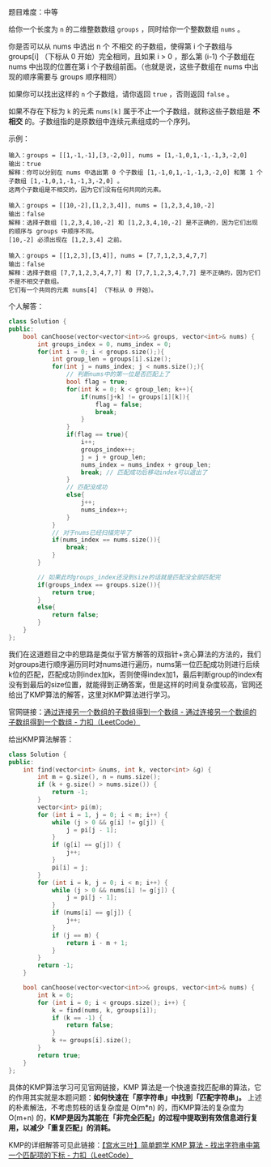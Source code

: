 
题目难度：中等

给你一个长度为 `n` 的二维整数数组 `groups` ，同时给你一个整数数组 `nums` 。

你是否可以从 nums 中选出 n 个 不相交 的子数组，使得第 i 个子数组与 groups[i] （下标从 0 开始）完全相同，且如果 i > 0 ，那么第 (i-1) 个子数组在 nums 中出现的位置在第 i 个子数组前面。（也就是说，这些子数组在 nums 中出现的顺序需要与 groups 顺序相同）

如果你可以找出这样的 `n` 个子数组，请你返回 `true` ，否则返回 `false` 。

如果不存在下标为 `k` 的元素 `nums[k]` 属于不止一个子数组，就称这些子数组是 **不相交** 的。子数组指的是原数组中连续元素组成的一个序列。

示例：
```
输入：groups = [[1,-1,-1],[3,-2,0]], nums = [1,-1,0,1,-1,-1,3,-2,0]
输出：true
解释：你可以分别在 nums 中选出第 0 个子数组 [1,-1,0,1,-1,-1,3,-2,0] 和第 1 个子数组 [1,-1,0,1,-1,-1,3,-2,0] 。
这两个子数组是不相交的，因为它们没有任何共同的元素。

输入：groups = [[10,-2],[1,2,3,4]], nums = [1,2,3,4,10,-2]
输出：false
解释：选择子数组 [1,2,3,4,10,-2] 和 [1,2,3,4,10,-2] 是不正确的，因为它们出现的顺序与 groups 中顺序不同。
[10,-2] 必须出现在 [1,2,3,4] 之前。

输入：groups = [[1,2,3],[3,4]], nums = [7,7,1,2,3,4,7,7]
输出：false
解释：选择子数组 [7,7,1,2,3,4,7,7] 和 [7,7,1,2,3,4,7,7] 是不正确的，因为它们不是不相交子数组。
它们有一个共同的元素 nums[4] （下标从 0 开始）。
```

个人解答：
```C++
class Solution {
public:
    bool canChoose(vector<vector<int>>& groups, vector<int>& nums) {
        int groups_index = 0, nums_index = 0;
        for(int i = 0; i < groups.size();){
            int group_len = groups[i].size();
            for(int j = nums_index; j < nums.size();){
                // 判断nums中的第一位是否匹配上了
                bool flag = true;
                for(int k = 0; k < group_len; k++){
                    if(nums[j+k] != groups[i][k]){
                        flag = false;
                        break;
                    }
                }
                if(flag == true){
                    i++;
                    groups_index++;
                    j = j + group_len;
                    nums_index = nums_index + group_len;
                    break; // 匹配成功后移动index可以退出了
                }
                // 匹配没成功
                else{
                    j++;
                    nums_index++;
                }
            }
            // 对于nums已经扫描完毕了
            if(nums_index == nums.size()){
                break;
            }
        }

        // 如果此时groups_index还没到size的话就是匹配没全部匹配完
        if(groups_index == groups.size()){
            return true;
        }
        else{
            return false;
        }
    }
};
```
我们在这道题目之中的思路是类似于官方解答的双指针+贪心算法的方法的，我们对groups进行顺序遍历同时对nums进行遍历，nums第一位匹配成功则进行后续k位的匹配，匹配成功则index加k，否则使得index加1，最后判断group的index有没有到最后的size位置，就能得到正确答案，但是这样的时间复杂度较高，官网还给出了KMP算法的解答，这里对KMP算法进行学习。

官网链接：[通过连接另一个数组的子数组得到一个数组 - 通过连接另一个数组的子数组得到一个数组 - 力扣（LeetCode）](https://leetcode.cn/problems/form-array-by-concatenating-subarrays-of-another-array/solution/tong-guo-lian-jie-ling-yi-ge-shu-zu-de-z-xsvx/)

给出KMP算法解答：
```C++
class Solution {
public:
    int find(vector<int> &nums, int k, vector<int> &g) {
        int m = g.size(), n = nums.size();
        if (k + g.size() > nums.size()) {
            return -1;
        }
        vector<int> pi(m);
        for (int i = 1, j = 0; i < m; i++) {
            while (j > 0 && g[i] != g[j]) {
                j = pi[j - 1];
            }
            if (g[i] == g[j]) {
                j++;
            }
            pi[i] = j;
        }
        for (int i = k, j = 0; i < n; i++) {
            while (j > 0 && nums[i] != g[j]) {
                j = pi[j - 1];
            }
            if (nums[i] == g[j]) {
                j++;
            }
            if (j == m) {
                return i - m + 1;
            }
        }
        return -1;
    }

    bool canChoose(vector<vector<int>>& groups, vector<int>& nums) {
        int k = 0;
        for (int i = 0; i < groups.size(); i++) {
            k = find(nums, k, groups[i]);
            if (k == -1) {
                return false;
            }
            k += groups[i].size();
        }
        return true;
    }
};
```
具体的KMP算法学习可见官网链接，KMP 算法是一个快速查找匹配串的算法，它的作用其实就是本题问题：**如何快速在「原字符串」中找到「匹配字符串」。**
上述的朴素解法，不考虑剪枝的话复杂度是 O(m\*n) 的，而KMP算法的复杂度为O(m+n) 的，**KMP是因为其能在「非完全匹配」的过程中提取到有效信息进行复用，以减少「重复匹配」的消耗。**

KMP的详细解答可见此链接：[【宫水三叶】简单题学 KMP 算法 - 找出字符串中第一个匹配项的下标 - 力扣（LeetCode）](https://leetcode.cn/problems/find-the-index-of-the-first-occurrence-in-a-string/solution/shua-chuan-lc-shuang-bai-po-su-jie-fa-km-tb86/)

